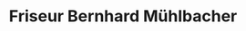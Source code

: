 ---
title: "Friseur Bernhard Mühlbacher"
url: /waging-a-see/friseur-bernhard-muehlbacher/
shop: Friseur
---